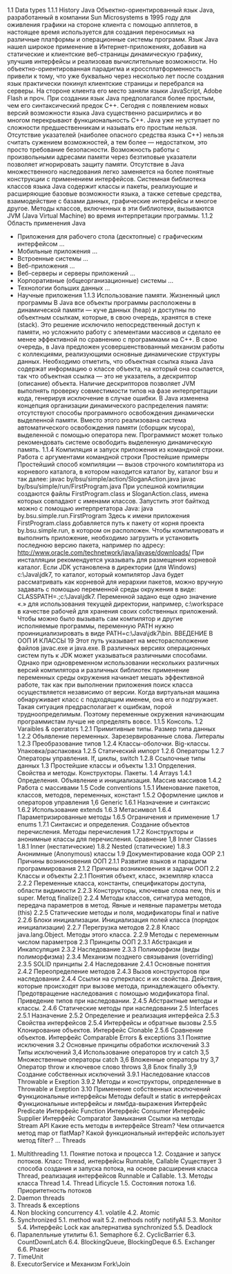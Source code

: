 1.1
Data types
1.1.1
History Java
Объектно-ориентированный язык Java, разработанный в компании Sun Microsystems в 1995 году для оживления графики на стороне клиента с помощью апплетов, в настоящее время используется для создания переносимых на различные платформы и операционные системы программ. Язык Java нашел широкое применение в Интернет-приложениях, добавив на статические и клиентские веб-страницы динамическую графику, улучшив интерфейсы и реализовав вычислительные возможности. Но объектно-ориентированная парадигма и кроссплатформенность привели к тому, что уже буквально через несколько лет после создания язык практически покинул клиентские страницы и перебрался на серверы. На стороне клиента его место заняли языки JavaScript, Adobe Flash и проч. При создании язык Java предполагался более простым, чем его синтаксический предок С++. Сегодня с появлением новых версий возможности языка Java существенно расширились и во многом перекрывают функциональность С++. Java уже не уступает по сложности предшественникам и называть его простым нельзя. Отсутствие указателей (наиболее опасного средства языка С++) нельзя считать сужением возможностей, а тем более — недостатком, это просто требование безопасности. Возможность работы с произвольными адресами памяти через безтиповые указатели позволяет игнорировать защиту памяти. Отсутствие в Java множественного наследования легко заменяется на более понятные конструкции с применением интерфейсов. Системная библиотека классов языка Java содержит классы и пакеты, реализующие и расширяющие базовые возможности языка, а также сетевые средства, взаимодействие с базами данных, графические интерфейсы и многое другое. Методы классов, включенных в эти библиотеки, вызываются JVM (Java Virtual Machine) во время интерпретации программы.
1.1.2
Область применения Java
-   Приложения для рабочего стола (десктопные) с графическим интерфейсом ...
-   Мобильные приложения ...
-   Встроенные системы ...
-   Веб-приложения ...
-   Веб-серверы и серверы приложений ...
-   Корпоративные (общеорганизационные) системы ...
-   Технологии больших данных ...
-   Научные приложения
1.1.3
Использование памяти. Жизненный цикл программы
В Java все объекты программы расположены в динамической памяти — куче данных (heap) и доступны по объектным ссылкам, которые, в свою очередь, хранятся в стеке (stack). Это решение исключило непосредственный доступ к памяти, но усложнило работу с элементами массивов и сделало ее менее эффективной по сравнению с программами на C++. В свою очередь, в Java предложен усовершенствованный механизм работы с коллекциями, реализующими основные динамические структуры данных. Необходимо отметить, что объектная ссылка языка Java содержат информацию о классе объекта, на который она ссылается, так что объектная ссылка — это не указатель, а дескриптор (описание) объекта. Наличие дескрипторов позволяет JVM выполнять проверку совместимости типов на фазе интерпретации кода, генерируя исключение в случае ошибки. В Java изменена концепция организации динамического распределения памяти: отсутствуют способы программного освобождения динамически выделенной памяти. Вместо этого реализована система автоматического освобождения памяти (сборщик мусора), выделенной с помощью оператора new. Программист может только рекомендовать системе освободить выделенную динамическую память.
1.1.4
Компиляция и запуск приложения из командной строки. Работа с аргументами командной строки
 Простейшие примеры
Простейший способ компиляции — вызов строчного компилятора из корневого каталога, в котором находится каталог by, каталог bsu и так далее: javac by/bsu/simple/action/SloganAction.java javac by/bsu/simple/run/FirstProgram.java При успешной компиляции создаются файлы FirstProgram.class и SloganAction.class, имена которых совпадают с именами классов. Запустить этот байткод можно с помощью интерпретатора Java: java by.bsu.simple.run.FirstProgram Здесь к имени приложения FirstProgram.class добавляется путь к пакету от корня проекта by.bsu.simple.run, в котором он расположен. Чтобы компилировать и выполнить приложение, необходимо загрузить и установить последнюю версию пакета, например по адресу: http://www.oracle.com/technetwork/java/javase/downloads/ При инсталляции рекомендуется указывать для размещения корневой каталог. Если JDK установлена в директории (для Windows) c:\Java\jdk7, то каталог, который компилятор Java будет рассматривать как корневой для иерархии пакетов, можно вручную задавать с помощью переменной среды окружения в виде: СLASSPATH=.;c:\Java\jdk7\. Переменной задано еще одно значение «.» для использования текущей директории, например, с:\workspace в качестве рабочей для хранения своих собственных приложений. Чтобы можно было вызывать сам компилятор и другие исполняемые программы, переменную PATH нужно проинициализировать в виде PATH=c:\Java\jdk7\bin. ВВЕДЕНИЕ В ООП И КЛАССЫ 19 Этот путь указывает на месторасположение файлов javac.exe и java.exe. В различных версиях операционных систем путь к JDK может указываться различными способами. Однако при одновременном использовании нескольких различных версий компилятора и различных библиотек применение переменных среды окружения начинает мешать эффективной работе, так как при выполнении приложения поиск класса осуществляется независимо от версии. Когда виртуальная машина обнаруживает класс с подходящим именем, она его и подгружает. Такая ситуация предрасполагает к ошибкам, порой трудноопределимым. Поэтому переменные окружения начинающим программистам лучше не определять вовсе.
1.1.5
Консоль.
1.2
Varaibles & operators
1.2.1
Примитивные типы. Размер типа данных
1.2.2
Объявление переменных. Зарезервированные слова. Литералы
1.2.3
Преобразование типов
1.2.4
Классы-оболочки. Big-классы. Упаковка/распаковка
1.2.5
Статический импорт
1.2.6
Операторы
1.2.7
Операторы управления. If, циклы, switch
1.2.8
Ссылочные типы данных
1.3
Простейшие классы и объекты
1.3.1
Опрделения. Свойства и методы. Конструкторы. Пакеты.
1.4
Arrays
1.4.1
Определения. Объявление и инициализация. Массив массивов
1.4.2
Работа с массивами
1.5
Code conventions
1.5.1
Именование пакетов, классов, методов, переменных, констант
1.5.2
Оформление циклов и операторов управления
1,6
Generic
1.6.1
Назначение и синтаксис
1.6.2
Использование extends
1.6.3
Метасимвол
1.6.4
Параметризированные методы
1.6.5
Ограничения и применение
1.7
enums
1.7.1
Синтаксис и определения. Создание объектов перечисления. Методы перечисления
1.7.2
Конструкторы и анонимные классы для перечисления. Сравнение
1,8
Inner Classes
1.8.1
Inner (нестатические)
1.8.2
Nested (статические)
1.8.3
Анонимные (Anonymous) классы
1.9
Документирование кода
OOP
2.1
Причины возникновения ООП
2.1.1
Развитие языков и парадигм программирования
2.1.2
Причины возникновения и задачи ООП
2.2
Классы и объекты
2.2.1
Понятия объект, класс, экземпляр класса
2.2.2
Переменные класса, константы, спецификаторы доступа, области видимости
2.2.3
Конструкторы, ключевые слова new, this и super. Метод finalize()
2.2.4
Методы классов, сигнатура методов, передача параметров в метод. Явные и неявные параметры метода (this)
2.2.5
Статические методы и поля, модификаторы final и native
2.2.6
Блоки инициализации. Инициализация полей класса (порядок инициализации)
2.2.7
Перегрузка методов
2.2.8
Класс java.lang.Object. Методы этого класса.
2.2.9
Методы с переменным числом параметров
2.3
Принципы ООП
2.3.1
Абстракция и Инкапсуляция
2.3.2
Наследование
2.3.3
Полиморфизм (виды полиморфизма)
2.3.4
Механизм позднего связывания (overriding)
2.3.5
SOLID принципы
2.4
Наследование
2.4.1
Основные понятия
2.4.2
Переопределение методов
2.4.3
Вызов конструкторов при наследовании
2.4.4
Ссылки на суперкласс и их свойства. Действия, которые происходят при вызове метода, принадлежащего объекту. Предотвращение наследования с помощью модификатора final. Приведение типов при наследовании.
2.4.5
Абстрактные методы и классы.
2.4.6
Статические методы при наследовании
2.5
Interfaces
2.5.1
Назначение
2.5.2
Определение и реализация интерфейса
2.5.3
Свойства интерфейсов
2.5.4
Интерфейсы и обратные вызовы
2.5.5
Клонирование объектов. Интерфейс Clonable
2.5.6
Сравнение объектов. Интерфейс Comparable
Errors & exceptions
3.1
Понятие исключения
3.2
Основные принципы обработки исключений
3.3
Типы исключений
3,4
Использование операторов try и catch
3,5
Множественные операторы catch
3,6
Вложенные операторы try
3,7
Оператор throw и ключевое слово throws
3,8
Блок finally
3,9
Создание собственных исключений
3.9.1
Наследование классов Throwable и Exeption
3.9.2
Методы и конструкторы, определенные в Throwable и Exeption
3.10
Применение собственных исключений
Функциональные интерфейсы
Методы default и static в интерфейсах
Функциональные интерфейсы и лямбда-выражения
Интерфейс Predicate
Интерфейс Function
Интерфейс Consumer
Интерфейс Supplier
Интерфейс Comparator
Замыкания
Ссылки на методы
Stream API
Какие есть методы в интерфейсе Stream?
Чем отличается метод map от flatMap?
Какой функциональный интерфейс использует метод filter?
…
Threads
1. Multithreading
1.1. Понятие потока и процесса
1.2. Создание и запуск потоков. Класс Thread, интерфейсы Runnable, Callable
Существует 3 способа создания и запуска потока, на основе расширения класса Thread, реализация интерфейсов Runnable и Callable.
1.3. Методы класса Thread
1.4. Thread Lificycle
1.5. Состояния потока
1.6. Приоритетность потоков
2. Daemon threads
3. Threads & exceptions
4. Non blocking concurrency
4.1. volatile
4.2. Atomic
5. Synchronized
5.1. method wait
5.2. methods notify notifyAll
5.3. Monitor
5.4. Интерфейс Lock как альтернатива synchronized
5.5. Deadlock
6. Паралелльные утилиты
6.1. Semaphore
6.2. CyclicBarrier
6.3. CountDownLatch
6.4. BlockingQueue, BlockingDeque
6.5. Exchanger
6.6. Phaser
7. TimeUnit
8. ExecutorService и Механизм Fork\Join